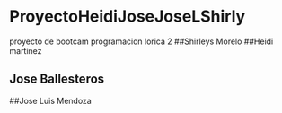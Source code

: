 # ProyectoHeidiJoseJoseLShirly
proyecto de bootcam programacion lorica 2
##Shirleys Morelo
##Heidi martinez
## Jose Ballesteros
##Jose Luis Mendoza
